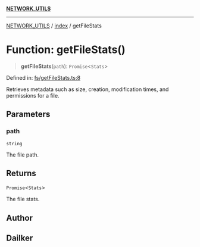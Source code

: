 [**NETWORK_UTILS**](../../README.md)

***

[NETWORK_UTILS](../../README.md) / [index](../README.md) / getFileStats

# Function: getFileStats()

> **getFileStats**(`path`): `Promise`\<`Stats`\>

Defined in: [fs/getFileStats.ts:8](https://github.com/dailker/everyutil-js/blob/b3e269da55b7d96c15eb37e98c5c4f6b94f05f6f/src/fs/getFileStats.ts#L8)

Retrieves metadata such as size, creation, modification times, and permissions for a file.

## Parameters

### path

`string`

The file path.

## Returns

`Promise`\<`Stats`\>

The file stats.

## Author

## Dailker
